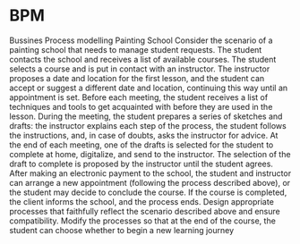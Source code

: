 # BPM
Bussines Process modelling Painting School
Consider the scenario of a painting school that needs to manage student
requests. The student contacts the school and receives a list of available
courses. The student selects a course and is put in contact with an instructor.
The instructor proposes a date and location for the first lesson, and the
student can accept or suggest a different date and location, continuing this
way until an appointment is set. Before each meeting, the student receives
a list of techniques and tools to get acquainted with before they are used in
the lesson. During the meeting, the student prepares a series of sketches and
drafts: the instructor explains each step of the process, the student follows
the instructions, and, in case of doubts, asks the instructor for advice. At the
end of each meeting, one of the drafts is selected for the student to complete
at home, digitalize, and send to the instructor. The selection of the draft
to complete is proposed by the instructor until the student agrees. After
making an electronic payment to the school, the student and instructor can
arrange a new appointment (following the process described above), or the
student may decide to conclude the course. If the course is completed, the
client informs the school, and the process ends.
Design appropriate processes that faithfully reflect the scenario described
above and ensure compatibility.
Modify the processes so that at the end of the course, the student can
choose whether to begin a new learning journey
